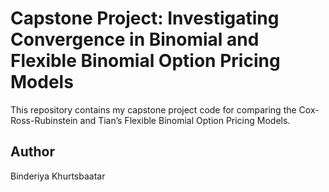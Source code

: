 # Capstone Project: Investigating Convergence in Binomial and Flexible Binomial Option Pricing Models 
This repository contains my capstone project code for comparing the Cox-Ross-Rubinstein and Tian’s Flexible Binomial Option Pricing Models. 

## Author  
Binderiya Khurtsbaatar  
